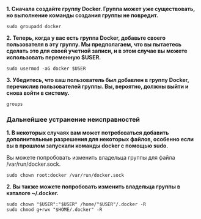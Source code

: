 **1. Сначала создайте группу Docker. Группа может уже существовать, но выполнение команды создания группы не повредит.**
```
sudo groupadd docker
```
**2. Теперь, когда у вас есть группа Docker, добавьте своего пользователя в эту группу. Мы предполагаем, что вы пытаетесь сделать это для своей учетной записи, и в этом случае вы можете использовать переменную $USER.**
```
sudo usermod -aG docker $USER
```
**3. Убедитесь, что ваш пользователь был добавлен в группу Docker, перечислив пользователей группы. Вы, вероятно, должны выйти и снова войти в систему.**
```
groups
```

### Дальнейшее устранение неисправностей

**1. В некоторых случаях вам может потребоваться добавить дополнительные разрешения для некоторых файлов, особенно если вы в прошлом запускали команды docker с помощью sudo.**

Вы можете попробовать изменить владельца группы для файла /var/run/docker.sock.
```
sudo chown root:docker /var/run/docker.sock
```

**2. Вы также можете попробовать изменить владельца группы в каталоге ~/.docker.**
```
sudo chown "$USER":"$USER" /home/"$USER"/.docker -R
sudo chmod g+rwx "$HOME/.docker" -R
```
